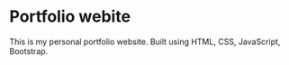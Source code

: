 # Portfolio webite

This is my personal portfolio website. Built using HTML, CSS, JavaScript, Bootstrap.
